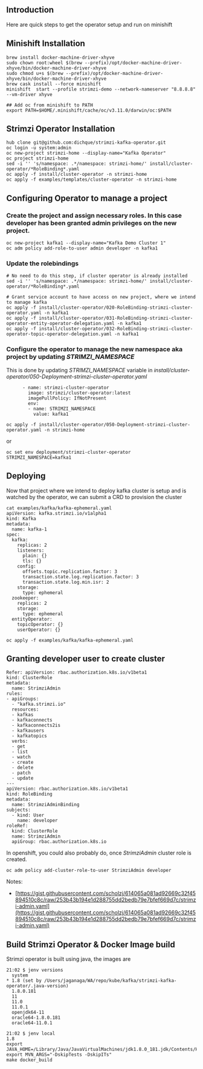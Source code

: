 ## Introduction
Here are quick steps to get the operator setup and run on minishift

## Minishift Installation
```
brew install docker-machine-driver-xhyve
sudo chown root:wheel $(brew --prefix)/opt/docker-machine-driver-xhyve/bin/docker-machine-driver-xhyve
sudo chmod u+s $(brew --prefix)/opt/docker-machine-driver-xhyve/bin/docker-machine-driver-xhyve
brew cask install --force minishift
minishift  start --profile strimzi-demo --network-nameserver "8.8.8.8" --vm-driver xhyve

## Add oc from minishift to PATH
export PATH=$HOME/.minishift/cache/oc/v3.11.0/darwin/oc:$PATH
```

## Strimzi Operator Installation
```
hub clone git@github.com:dichque/strimzi-kafka-operator.git
oc login -u system:admin
oc new-project strimzi-home --display-name="Kafka Operator"
oc project strimzi-home
sed -i '' 's/namespace: .*/namespace: strimzi-home/' install/cluster-operator/*RoleBinding*.yaml
oc apply -f install/cluster-operator -n strimzi-home
oc apply -f examples/templates/cluster-operator -n strimzi-home

```

## Configuring Operator to manage a project
### Create the project and assign necessary roles. In this case developer has been granted admin privileges on the new project.
```
oc new-project kafka1 --display-name="Kafka Demo Cluster 1"
oc adm policy add-role-to-user admin developer -n kafka1
```

### Update the rolebindings
```
# No need to do this step, if cluster operator is already installed
sed -i '' 's/namespace: .*/namespace: strimzi-home/' install/cluster-operator/*RoleBinding*.yaml

# Grant service account to have access on new project, where we intend to manage kafka
oc apply -f install/cluster-operator/020-RoleBinding-strimzi-cluster-operator.yaml -n kafka1
oc apply -f install/cluster-operator/031-RoleBinding-strimzi-cluster-operator-entity-operator-delegation.yaml -n kafka1
oc apply -f install/cluster-operator/032-RoleBinding-strimzi-cluster-operator-topic-operator-delegation.yaml -n kafka1
```

### Configure the operator to manage the new namespace aka project by updating *STRIMZI_NAMESPACE*
This is done by updating *STRIMZI_NAMESPACE* variable in *install/cluster-operator/050-Deployment-strimzi-cluster-operator.yaml*
```
      - name: strimzi-cluster-operator
        image: strimzi/cluster-operator:latest
        imagePullPolicy: IfNotPresent
        env:
        - name: STRIMZI_NAMESPACE
          value: kafka1
```

```
oc apply -f install/cluster-operator/050-Deployment-strimzi-cluster-operator.yaml -n strimzi-home
```
or
```
oc set env deployment/strimzi-cluster-operator STRIMZI_NAMESPACE=kafka1
```
## Deploying
Now that project where we intend to deploy kafka cluster is setup and is watched by the operator, we can submit a CRD to provision the cluster
```
cat examples/kafka/kafka-ephemeral.yaml
apiVersion: kafka.strimzi.io/v1alpha1
kind: Kafka
metadata:
  name: kafka-1
spec:
  kafka:
    replicas: 2
    listeners:
      plain: {}
      tls: {}
    config:
      offsets.topic.replication.factor: 3
      transaction.state.log.replication.factor: 3
      transaction.state.log.min.isr: 2
    storage:
      type: ephemeral
  zookeeper:
    replicas: 2
    storage:
      type: ephemeral
  entityOperator:
    topicOperator: {}
    userOperator: {}
```
```
oc apply -f examples/kafka/kafka-ephemeral.yaml
```

## Granting developer user to create cluster
```
Refer: apiVersion: rbac.authorization.k8s.io/v1beta1
kind: ClusterRole
metadata:
  name: StrimziAdmin
rules:
- apiGroups:
  - "kafka.strimzi.io"
  resources:
  - kafkas
  - kafkaconnects
  - kafkaconnects2is
  - kafkausers
  - kafkatopics
  verbs:
  - get
  - list
  - watch
  - create
  - delete
  - patch
  - update
---
apiVersion: rbac.authorization.k8s.io/v1beta1
kind: RoleBinding
metadata:
  name: StrimziAdminBinding
subjects:
  - kind: User
    name: developer
roleRef:
  kind: ClusterRole
  name: StrimziAdmin
  apiGroup: rbac.authorization.k8s.io

```
In openshift, you could also probably do, once *StrimziAdmin* cluster role is created.
```
oc adm policy add-cluster-role-to-user StrimziAdmin developer
```
Notes: 
* [https://gist.githubusercontent.com/scholzj/614065a081ad92669c32f45894510c8c/raw/253b43b194e1d288755dd2bedb79e7bfef669d7c/strimzi-admin.yaml](https://gist.githubusercontent.com/scholzj/614065a081ad92669c32f45894510c8c/raw/253b43b194e1d288755dd2bedb79e7bfef669d7c/strimzi-admin.yaml)

## Build Strimzi Operator & Docker Image build
Strimzi operator is built using java, the images are
```
21:02 $ jenv versions
  system
* 1.8 (set by /Users/jaganaga/WA/repo/kube/kafka/strimzi-kafka-operator/.java-version)
  1.8.0.181
  11
  11.0
  11.0.1
  openjdk64-11
  oracle64-1.8.0.181
  oracle64-11.0.1

21:02 $ jenv local
1.8
export JAVA_HOME=/Library/Java/JavaVirtualMachines/jdk1.8.0_181.jdk/Contents/Home
export MVN_ARGS="-DskipTests -DskipITs"
make docker_build
```